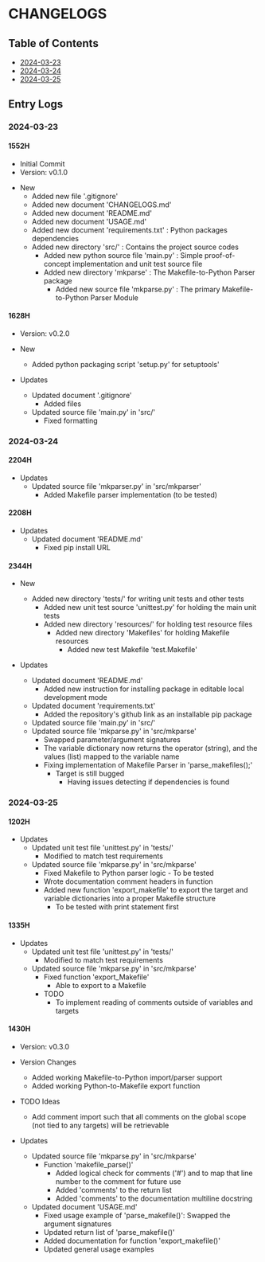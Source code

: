 # CHANGELOGS

## Table of Contents
+ [2024-03-23](#2024-03-23)
+ [2024-03-24](#2024-03-24)
+ [2024-03-25](#2024-03-25)

## Entry Logs
### 2024-03-23
#### 1552H
+ Initial Commit
+ Version: v0.1.0

- New
    + Added new file '.gitignore'
    + Added new document 'CHANGELOGS.md'
    + Added new document 'README.md'
    + Added new document 'USAGE.md'
    + Added new document 'requirements.txt' : Python packages dependencies
    - Added new directory 'src/' : Contains the project source codes
        + Added new python source file 'main.py' : Simple proof-of-concept implementation and unit test source file
        - Added new directory 'mkparse' : The Makefile-to-Python Parser package
            + Added new source file 'mkparse.py' : The primary Makefile-to-Python Parser Module

#### 1628H
+ Version: v0.2.0

- New
    + Added python packaging script 'setup.py' for setuptools'

- Updates
    - Updated document '.gitignore'
        + Added files
    - Updated source file 'main.py' in 'src/'
        + Fixed formatting

### 2024-03-24
#### 2204H
- Updates
    - Updated source file 'mkparser.py' in 'src/mkparser'
        + Added Makefile parser implementation (to be tested)

#### 2208H
- Updates
    - Updated document 'README.md'
        + Fixed pip install URL

#### 2344H
- New
    - Added new directory 'tests/' for writing unit tests and other tests
        + Added new unit test source 'unittest.py' for holding the main unit tests
        - Added new directory 'resources/' for holding test resource files
            - Added new directory 'Makefiles' for holding Makefile resources
                + Added new test Makefile 'test.Makefile'

- Updates
    - Updated document 'README.md'
        + Added new instruction for installing package in editable local development mode
    - Updated document 'requirements.txt'
        + Added the repository's github link as an installable pip package
    - Updated source file 'main.py' in 'src/'
    - Updated source file 'mkparse.py' in 'src/mkparse'
        + Swapped parameter/argument signatures
        + The variable dictionary now returns the operator (string), and the values (list) mapped to the variable name
        - Fixing implementation of Makefile Parser in 'parse_makefiles();'
            - Target is still bugged
                + Having issues detecting if dependencies is found

### 2024-03-25
#### 1202H
- Updates
    - Updated unit test file 'unittest.py' in 'tests/'
        + Modified to match test requirements
    - Updated source file 'mkparse.py' in 'src/mkparse'
        + Fixed Makefile to Python parser logic - To be tested
        + Wrote documentation comment headers in function
        - Added new function 'export_makefile' to export the target and variable dictionaries into a proper Makefile structure
            + To be tested with print statement first

#### 1335H
- Updates
    - Updated unit test file 'unittest.py' in 'tests/'
        + Modified to match test requirements
    - Updated source file 'mkparse.py' in 'src/mkparse'
        - Fixed function 'export_Makefile'
            + Able to export to a Makefile 
        - TODO
            + To implement reading of comments outside of variables and targets

#### 1430H
+ Version: v0.3.0

- Version Changes
    + Added working Makefile-to-Python import/parser support
    + Added working Python-to-Makefile export function

- TODO Ideas
    + Add comment import such that all comments on the global scope (not tied to any targets) will be retrievable

- Updates
    - Updated source file 'mkparse.py' in 'src/mkparse'
        - Function 'makefile_parse()'
            + Added logical check for comments ('#') and to map that line number to the comment for future use
            + Added 'comments' to the return list
            + Added 'comments' to the documentation multiline docstring
    - Updated document 'USAGE.md'
        + Fixed usage example of 'parse_makefile()': Swapped the argument signatures
        + Updated return list of 'parse_makefile()'
        + Added documentation for function 'export_makefile()'
        + Updated general usage examples

